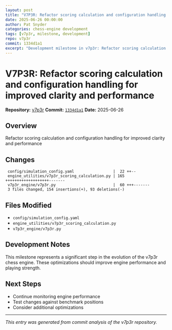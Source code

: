 ```yaml
---
layout: post
title: "V7P3R: Refactor scoring calculation and configuration handling for improved clarity and performance"
date: 2025-06-26 00:00:00 
author: Pat Snyder
categories: chess-engine development
tags: [v7p3r, milestone, development]
repo: v7p3r
commit: 1334d1a1
excerpt: "Development milestone in v7p3r: Refactor scoring calculation and configuration handling for improved clarity and performance"
---
```


# V7P3R: Refactor scoring calculation and configuration handling for improved clarity and performance

**Repository:** [v7p3r](https://github.com/pssnyder/v7p3r)
**Commit:** [`1334d1a1`](https://github.com/pssnyder/v7p3r/commit/1334d1a1075cb68444cbb61f12371e923b00f7ce)
**Date:** 2025-06-26

## Overview

Refactor scoring calculation and configuration handling for improved clarity and performance

## Changes

```
 config/simulation_config.yaml                 |  22 ++--
 engine_utilities/v7p3r_scoring_calculation.py | 165 +++++++++++++++++++-------
 v7p3r_engine/v7p3r.py                         |  60 +++-------
 3 files changed, 154 insertions(+), 93 deletions(-)
```

## Files Modified

- `config/simulation_config.yaml`
- `engine_utilities/v7p3r_scoring_calculation.py`
- `v7p3r_engine/v7p3r.py`

## Development Notes

This milestone represents a significant step in the evolution of the v7p3r chess engine. These optimizations should improve engine performance and playing strength.

## Next Steps

- Continue monitoring engine performance
- Test changes against benchmark positions
- Consider additional optimizations

---

*This entry was generated from commit analysis of the v7p3r repository.*
